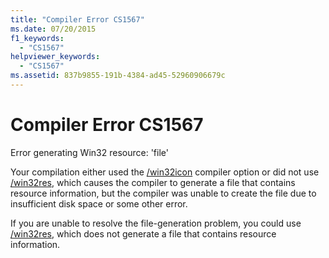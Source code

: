 ```yaml
---
title: "Compiler Error CS1567"
ms.date: 07/20/2015
f1_keywords: 
  - "CS1567"
helpviewer_keywords: 
  - "CS1567"
ms.assetid: 837b9855-191b-4384-ad45-52960906679c
---
```

# Compiler Error CS1567
Error generating Win32 resource: 'file'  
  
 Your compilation either used the [/win32icon](../../../csharp/language-reference/compiler-options/win32icon-compiler-option.md) compiler option or did not use [/win32res](../../../csharp/language-reference/compiler-options/win32res-compiler-option.md), which causes the compiler to generate a file that contains resource information, but the compiler was unable to create the file due to insufficient disk space or some other error.  
  
 If you are unable to resolve the file-generation problem, you could use [/win32res](../../../csharp/language-reference/compiler-options/win32res-compiler-option.md), which does not generate a file that contains resource information.
